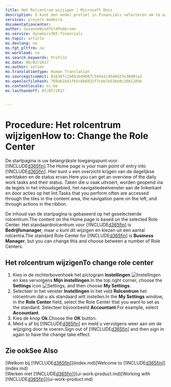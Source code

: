 ```yaml
---
title: Het Rolcentrum wijzigen | Microsoft Docs
description: U kunt een ander profiel in Financials selecteren om te wijzigen wat u ziet op uw startpagina.
services: project-madeira
documentationcenter: 
author: SusanneWindfeldPedersen
ms.service: dynamics365-financials
ms.topic: article
ms.devlang: na
ms.tgt_pltfrm: na
ms.workload: na
ms.search.keywords: Profile
ms.date: 06/02/2017
ms.author: solsen
ms.translationtype: Human Translation
ms.sourcegitcommit: 81636fc2e661bd9b07c54da1cd5d0d27e30d01a2
ms.openlocfilehash: 769eb1b41f65c8b6832f7cde7e536e8c3981289e
ms.contentlocale: nl-be
ms.lasthandoff: 07/07/2017


---
```

# <a name="how-to-change-the-role-center"></a><span data-ttu-id="655d9-103">Procedure: Het rolcentrum wijzigen</span><span class="sxs-lookup"><span data-stu-id="655d9-103">How to: Change the Role Center</span></span>
<span data-ttu-id="655d9-104">De startpagina is uw belangrijkste toegangspunt voor [!INCLUDE[d365fin](includes/d365fin_md.md)].</span><span class="sxs-lookup"><span data-stu-id="655d9-104">The Home page is your main point of entry into [!INCLUDE[d365fin](includes/d365fin_md.md)].</span></span> <span data-ttu-id="655d9-105">Hier kunt u een overzicht krijgen van de dagelijkse werktaken en de status ervan.</span><span class="sxs-lookup"><span data-stu-id="655d9-105">Here you can get an overview of the daily work tasks and their status.</span></span> <span data-ttu-id="655d9-106">Taken die u vaak uitvoert, worden geopend via de tegels in het inhoudsgebied, het navigatiedeelvenster aan de linkerkant en door acties op het lint.</span><span class="sxs-lookup"><span data-stu-id="655d9-106">Tasks that you perform often are accessed through the tiles in the content area, the navigation pane on the left, and through actions in the ribbon.</span></span>

<span data-ttu-id="655d9-107">De inhoud van de startpagina is gebaseerd op het geselecteerde rolcentrum.</span><span class="sxs-lookup"><span data-stu-id="655d9-107">The content on the Home page is based on the selected Role Center.</span></span> <span data-ttu-id="655d9-108">Het standaardrolcentrum voor [!INCLUDE[d365fin](includes/d365fin_md.md)] is **Bedrijfsmanager**, maar u kunt dit wijzigen en kiezen uit een aantal rolcentra.</span><span class="sxs-lookup"><span data-stu-id="655d9-108">The standard Role Center for [!INCLUDE[d365fin](includes/d365fin_md.md)] is **Business Manager**, but you can change this and choose between a number of Role Centers.</span></span>

## <a name="to-change-role-center"></a><span data-ttu-id="655d9-109">Het rolcentrum wijzigen</span><span class="sxs-lookup"><span data-stu-id="655d9-109">To change role center</span></span>
1. <span data-ttu-id="655d9-110">Kies in de rechterbovenhoek het pictogram **Instellingen** ![Instellingen](media/ui-experience/settings_icon_small.png "pictogram Instellingen voor rolcentrum") en kies vervolgens **Mijn instellingen**.</span><span class="sxs-lookup"><span data-stu-id="655d9-110">In the top right corner, choose the **Settings** icon ![Settings](media/ui-experience/settings_icon_small.png "Settings icon for role center"), and then choose **My Settings**.</span></span>
2. <span data-ttu-id="655d9-111">Selecteer in het venster **Instellingen** in het veld **Rolcentrum** het rolcentrum dat u als standaard wilt instellen.</span><span class="sxs-lookup"><span data-stu-id="655d9-111">In the **My Settings** window, in the **Role Center** field, select the Role Center that you want to set as the standard.</span></span> <span data-ttu-id="655d9-112">Selecteer bijvoorbeeld **Accountant**.</span><span class="sxs-lookup"><span data-stu-id="655d9-112">For example, select **Accountant**.</span></span>
3. <span data-ttu-id="655d9-113">Kies de knop **Ok**.</span><span class="sxs-lookup"><span data-stu-id="655d9-113">Choose the **OK** button.</span></span>
4. <span data-ttu-id="655d9-114">Meld u af bij [!INCLUDE[d365fin](includes/d365fin_md.md)] en meld u vervolgens weer aan om de wijziging door te voeren.</span><span class="sxs-lookup"><span data-stu-id="655d9-114">Sign out of [!INCLUDE[d365fin](includes/d365fin_md.md)] and then sign in again to have the change take effect.</span></span>

## <a name="see-also"></a><span data-ttu-id="655d9-115">Zie ook</span><span class="sxs-lookup"><span data-stu-id="655d9-115">See Also</span></span>
<span data-ttu-id="655d9-116">[Welkom bij [!INCLUDE[d365fin](includes/d365fin_md.md)]](index.md)</span><span class="sxs-lookup"><span data-stu-id="655d9-116">[Welcome to [!INCLUDE[d365fin](includes/d365fin_md.md)]](index.md)</span></span>  
<span data-ttu-id="655d9-117">[Werken met [!INCLUDE[d365fin](includes/d365fin_md.md)]](ui-work-product.md)</span><span class="sxs-lookup"><span data-stu-id="655d9-117">[Working with [!INCLUDE[d365fin](includes/d365fin_md.md)]](ui-work-product.md)</span></span>  

